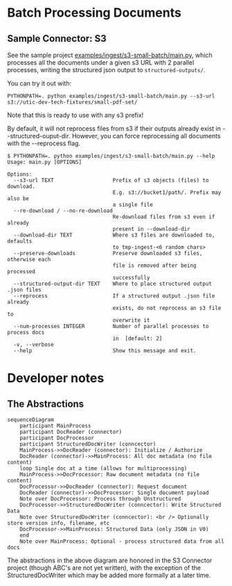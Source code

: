 # Batch Processing Documents

## Sample Connector: S3

See the sample project [examples/ingest/s3-small-batch/main.py](examples/ingest/s3-small-batch/main.py), which processes all the documents under a given s3 URL with 2 parallel processes, writing the structured json output to `structured-outputs/`.

You can try it out with:

    PYTHONPATH=. python examples/ingest/s3-small-batch/main.py --s3-url s3://utic-dev-tech-fixtures/small-pdf-set/

Note that this is ready to use with any s3 prefix!

By default, it will not reprocess files from s3 if their outputs already exist in --structured-ouput-dir. However, you can force reprocessing all documents with the --reprocess flag.

```
$ PYTHONPATH=. python examples/ingest/s3-small-batch/main.py --help
Usage: main.py [OPTIONS]

Options:
  --s3-url TEXT                   Prefix of s3 objects (files) to download.
                                  E.g. s3://bucket1/path/. Prefix may also be
                                  a single file
  --re-download / --no-re-download
                                  Re-download files from s3 even if already
                                  present in --download-dir
  --download-dir TEXT             Where s3 files are downloaded to, defaults
                                  to tmp-ingest-<6 random chars>
  --preserve-downloads            Preserve downloaded s3 files, otherwise each
                                  file is removed after being processed
                                  successfully
  --structured-output-dir TEXT    Where to place structured output .json files
  --reprocess                     If a structured output .json file already
                                  exists, do not reprocess an s3 file to
                                  overwrite it
  --num-processes INTEGER         Number of parallel processes to process docs
                                  in  [default: 2]
  -v, --verbose
  --help                          Show this message and exit.
```

# Developer notes

## The Abstractions

```mermaid
sequenceDiagram
    participant MainProcess
    participant DocReader (connector)
    participant DocProcessor
    participant StructuredDocWriter (conncector)
    MainProcess->>DocReader (connector): Initialize / Authorize
    DocReader (connector)->>MainProcess: All doc metadata (no file content)
    loop Single doc at a time (allows for multiprocessing)
    MainProcess->>DocProcessor: Raw document metadata (no file content)
    DocProcessor->>DocReader (connector): Request document
    DocReader (connector)->>DocProcessor: Single document payload
    Note over DocProcessor: Process through Unstructured
    DocProcessor->>StructuredDocWriter (conncector): Write Structured Data
    Note over StructuredDocWriter (conncector): <br /> Optionally store version info, filename, etc
    DocProcessor->>MainProcess: Structured Data (only JSON in V0)
    end
    Note over MainProcess: Optional - process structured data from all docs
```

The abstractions in the above diagram are honored in the S3 Connector project (though ABC's are not yet written), with the exception of the StructuredDocWriter which may be added more formally at a later time.
